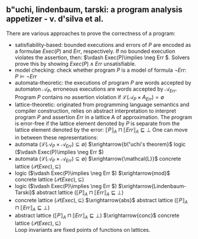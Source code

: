 
## b\"uchi, lindenbaum, tarski: a program analysis appetizer - v. d'silva et al.
There are various approaches to prove the correctness of a program:
- satisfiability-based: bounded executions and errors of $P$ are encoded as a formulae $Exec(P)$ and $Err$, respectively. 
    If no bounded execution violates the assertion, then: $\vdash Exec(P)\implies \neg Err $. Solvers prove this by showing $Exec(P)\land Err$ unsatisfiable.
- model checking: check whether program $P$ is a model of formula $\neg Err$: $P\models \neg Err$
- automata-theoretic: the executions of program $P$ are words accepted by automaton $\mathcal{A}_P$, erroneous executions are words accepted by $\mathcal{A}_{Err}$. Program 
    $P$ contains no assertion violation if $\mathcal{L}(\mathcal{A}_P\times {A}_{Err})=\emptyset$
- lattice-theoretic: originated from programming language semantics and compiler construction, relies on abstract interpretation to interpret program $P$ and assertion $Err$ in a lattice A of approximation. 
    The program is error-free if the lattice element denoted by $P$ is separate from the lattice element denoted by the error: $\llbracket P \rrbracket_A \sqcap \llbracket Err \rrbracket_A \sqsubseteq \perp$
One can move in between these representations:
- automata ($\mathcal{L}(\mathcal{A}_{P}\times \mathcal{A}_{Err})\subseteq \emptyset$) $\xrightarrow{b\"uchi's theorem}$ logic ($\vdash Exec(P)\implies \neg Err $)
- automata ($\mathcal{L}(\mathcal{A}_{P}\times \mathcal{A}_{Err})\subseteq \emptyset$) $\xrightarrow{\mathcal{L}}$ concrete lattice ($\mathcal{P}(Exec), \subseteq$)
- logic ($\vdash Exec(P)\implies \neg Err $) $\xrightarrow{mod}$ concrete lattice ($\mathcal{P}(Exec), \subseteq$)
- logic ($\vdash Exec(P)\implies \neg Err $) $\xrightarrow{Lindenbaum-Tarski}$ abstract lattice ($\llbracket P \rrbracket_A \sqcap \llbracket Err \rrbracket_A \sqsubseteq \perp$)
- concrete lattice ($\mathcal{P}(Exec), \subseteq$) $\xrightarrow{abs}$ abstract lattice ($\llbracket P \rrbracket_A \sqcap \llbracket Err \rrbracket_A \sqsubseteq \perp$)
- abstract lattice ($\llbracket P \rrbracket_A \sqcap \llbracket Err \rrbracket_A \sqsubseteq \perp$) $\xrightarrow{conc}$ concrete lattice ($\mathcal{P}(Exec), \subseteq$)  
Loop invariants are fixed points of functions on lattices. 
